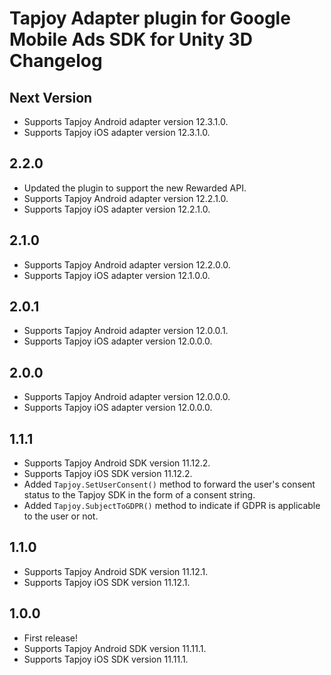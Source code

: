 # Tapjoy Adapter plugin for Google Mobile Ads SDK for Unity 3D Changelog

## Next Version
- Supports Tapjoy Android adapter version 12.3.1.0.
- Supports Tapjoy iOS adapter version 12.3.1.0.

## 2.2.0
- Updated the plugin to support the new Rewarded API.
- Supports Tapjoy Android adapter version 12.2.1.0.
- Supports Tapjoy iOS adapter version 12.2.1.0.

## 2.1.0
- Supports Tapjoy Android adapter version 12.2.0.0.
- Supports Tapjoy iOS adapter version 12.1.0.0.

## 2.0.1
- Supports Tapjoy Android adapter version 12.0.0.1.
- Supports Tapjoy iOS adapter version 12.0.0.0.

## 2.0.0
- Supports Tapjoy Android adapter version 12.0.0.0.
- Supports Tapjoy iOS adapter version 12.0.0.0.

## 1.1.1
- Supports Tapjoy Android SDK version 11.12.2.
- Supports Tapjoy iOS SDK version 11.12.2.
- Added `Tapjoy.SetUserConsent()` method to forward the user's consent status to the Tapjoy SDK in the form of a consent string.
- Added `Tapjoy.SubjectToGDPR()` method to indicate if GDPR is applicable to the user or not.

## 1.1.0
- Supports Tapjoy Android SDK version 11.12.1.
- Supports Tapjoy iOS SDK version 11.12.1.

## 1.0.0
- First release!
- Supports Tapjoy Android SDK version 11.11.1.
- Supports Tapjoy iOS SDK version 11.11.1.
